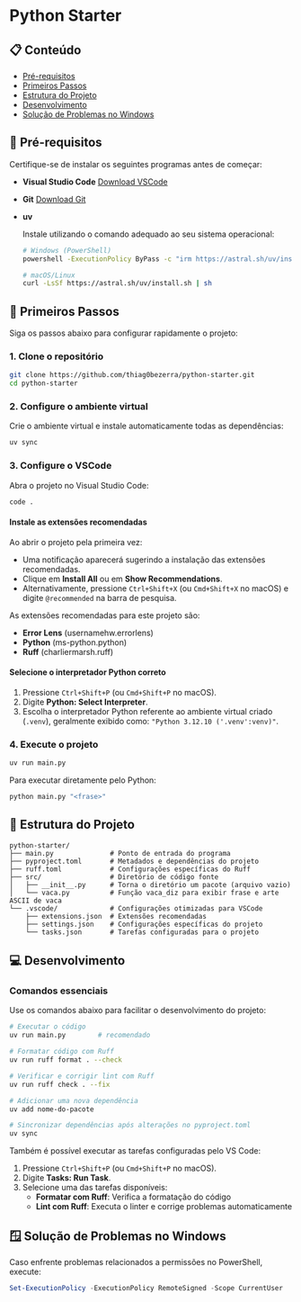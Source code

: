 # Python Starter

## 📋 Conteúdo

- [Pré-requisitos](#pré-requisitos)
- [Primeiros Passos](#primeiros-passos)
- [Estrutura do Projeto](#estrutura-do-projeto)
- [Desenvolvimento](#desenvolvimento)
- [Solução de Problemas no Windows](#solução-de-problemas-no-windows)

## 🔧 Pré-requisitos

Certifique-se de instalar os seguintes programas antes de começar:

- **Visual Studio Code**
  [Download VSCode](https://code.visualstudio.com/)

- **Git**
  [Download Git](https://git-scm.com/downloads)

- **uv**

  Instale utilizando o comando adequado ao seu sistema operacional:

  ```bash
  # Windows (PowerShell)
  powershell -ExecutionPolicy ByPass -c "irm https://astral.sh/uv/install.ps1 | iex"

  # macOS/Linux
  curl -LsSf https://astral.sh/uv/install.sh | sh
  ```

## 🚀 Primeiros Passos

Siga os passos abaixo para configurar rapidamente o projeto:

### 1. Clone o repositório

```bash
git clone https://github.com/thiag0bezerra/python-starter.git
cd python-starter
```

### 2. Configure o ambiente virtual

Crie o ambiente virtual e instale automaticamente todas as dependências:

```bash
uv sync
```

### 3. Configure o VSCode

Abra o projeto no Visual Studio Code:

```bash
code .
```

#### Instale as extensões recomendadas

Ao abrir o projeto pela primeira vez:

- Uma notificação aparecerá sugerindo a instalação das extensões recomendadas.
- Clique em **Install All** ou em **Show Recommendations**.
- Alternativamente, pressione `Ctrl+Shift+X` (ou `Cmd+Shift+X` no macOS) e digite `@recommended` na barra de pesquisa.

As extensões recomendadas para este projeto são:
- **Error Lens** (usernamehw.errorlens)
- **Python** (ms-python.python)
- **Ruff** (charliermarsh.ruff)

#### Selecione o interpretador Python correto

1. Pressione `Ctrl+Shift+P` (ou `Cmd+Shift+P` no macOS).
2. Digite **Python: Select Interpreter**.
3. Escolha o interpretador Python referente ao ambiente virtual criado (`.venv`), geralmente exibido como:
   `"Python 3.12.10 ('.venv':venv)"`.

### 4. Execute o projeto

```bash
uv run main.py
```

Para executar diretamente pelo Python:

```bash
python main.py "<frase>"
```

## 📁 Estrutura do Projeto

```
python-starter/
├── main.py              # Ponto de entrada do programa
├── pyproject.toml       # Metadados e dependências do projeto
├── ruff.toml            # Configurações específicas do Ruff
├── src/                 # Diretório de código fonte
│   ├── __init__.py      # Torna o diretório um pacote (arquivo vazio)
│   └── vaca.py          # Função vaca_diz para exibir frase e arte ASCII de vaca
└── .vscode/             # Configurações otimizadas para VSCode
    ├── extensions.json  # Extensões recomendadas
    ├── settings.json    # Configurações específicas do projeto
    └── tasks.json       # Tarefas configuradas para o projeto
```

## 💻 Desenvolvimento

### Comandos essenciais

Use os comandos abaixo para facilitar o desenvolvimento do projeto:

```bash
# Executar o código
uv run main.py        # recomendado

# Formatar código com Ruff
uv run ruff format . --check

# Verificar e corrigir lint com Ruff
uv run ruff check . --fix

# Adicionar uma nova dependência
uv add nome-do-pacote

# Sincronizar dependências após alterações no pyproject.toml
uv sync
```

Também é possível executar as tarefas configuradas pelo VS Code:

1. Pressione `Ctrl+Shift+P` (ou `Cmd+Shift+P` no macOS).
2. Digite **Tasks: Run Task**.
3. Selecione uma das tarefas disponíveis:
   - **Formatar com Ruff**: Verifica a formatação do código
   - **Lint com Ruff**: Executa o linter e corrige problemas automaticamente

## 🪟 Solução de Problemas no Windows

Caso enfrente problemas relacionados a permissões no PowerShell, execute:

```powershell
Set-ExecutionPolicy -ExecutionPolicy RemoteSigned -Scope CurrentUser
```
